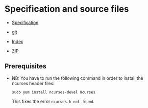 # Specification and source files

* [Specification](http://cdn.cs50.net/2011/fall/psets/4/pset4.pdf)

* [git](http://cdn.cs50.net/2011/fall/psets/4/pset4.git/)
* [Index](http://cdn.cs50.net/2011/fall/psets/4/pset4/)
* [ZIP](http://cdn.cs50.net/2011/fall/psets/4/pset4.zip)


## Prerequisites

* NB: You have to run the following command in order to install the ncurses
  header files:

      sudo yum install ncurses-devel ncurses

  This fixes the error `ncurses.h not found`.

